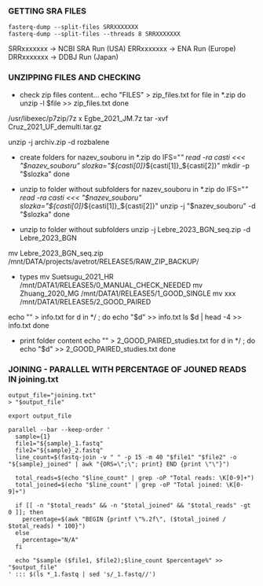### GETTING SRA FILES

`fasterq-dump --split-files SRRXXXXXXX`  
`fasterq-dump --split-files --threads 8 SRRXXXXXXX`  

SRRxxxxxxx → NCBI SRA Run (USA)
ERRxxxxxxx → ENA Run (Europe)
DRRxxxxxxx → DDBJ Run (Japan)

### UNZIPPING FILES AND CHECKING

- check zip files content...
echo "FILES" > zip_files.txt
for file in *.zip
do
 unzip -l $file >> zip_files.txt
done

/usr/libexec/p7zip/7z x Egbe_2021_JM.7z
tar -xvf Cruz_2021_UF_demulti.tar.gz

unzip -j archiv.zip -d rozbalene

- create folders
for nazev_souboru in *.zip
do
 IFS="_" read -ra casti <<< "$nazev_souboru"
 slozka="${casti[0]}_${casti[1]}_${casti[2]}"
 mkdir -p "$slozka"
done

- unzip to folder without subfolders
for nazev_souboru in *.zip
do
 IFS="_" read -ra casti <<< "$nazev_souboru"
 slozka="${casti[0]}_${casti[1]}_${casti[2]}"
 unzip -j "$nazev_souboru" -d "$slozka"
done

- unzip to folder without subfolders
unzip -j Lebre_2023_BGN_seq.zip -d Lebre_2023_BGN


mv Lebre_2023_BGN_seq.zip /mnt/DATA/projects/avetrot/RELEASE5/RAW_ZIP_BACKUP/

- types
mv Suetsugu_2021_HR /mnt/DATA1/RELEASE5/0_MANUAL_CHECK_NEEDED
mv Zhuang_2020_MG /mnt/DATA1/RELEASE5/1_GOOD_SINGLE
mv xxx /mnt/DATA1/RELEASE5/2_GOOD_PAIRED

echo "" > info.txt
for d in */ ; do
    echo "$d" >> info.txt
    ls $d | head -4 >> info.txt
done


- print folder content
echo "" > 2_GOOD_PAIRED_studies.txt
for d in */ ; do
    echo "$d" >> 2_GOOD_PAIRED_studies.txt
done

### JOINING - PARALLEL WITH PERCENTAGE OF JOUNED READS IN joining.txt

```
output_file="joining.txt"
> "$output_file"

export output_file

parallel --bar --keep-order '
  sample={1}
  file1="${sample}_1.fastq"
  file2="${sample}_2.fastq"
  line_count=$(fastq-join -v " " -p 15 -m 40 "$file1" "$file2" -o "${sample}_joined" | awk "{ORS=\";\"; print} END {print \"\"}")

  total_reads=$(echo "$line_count" | grep -oP "Total reads: \K[0-9]+")
  total_joined=$(echo "$line_count" | grep -oP "Total joined: \K[0-9]+")

  if [[ -n "$total_reads" && -n "$total_joined" && "$total_reads" -gt 0 ]]; then
    percentage=$(awk "BEGIN {printf \"%.2f\", ($total_joined / $total_reads) * 100}")
  else
    percentage="N/A"
  fi

  echo "$sample ($file1, $file2);$line_count $percentage%" >> "$output_file"
' ::: $(ls *_1.fastq | sed 's/_1.fastq//')

```





